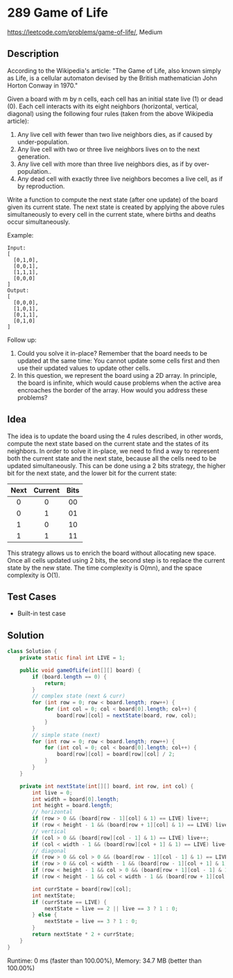 # 289 Game of Life

<https://leetcode.com/problems/game-of-life/>, Medium

## Description

According to the Wikipedia's article: "The Game of Life, also known simply as
Life, is a cellular automaton devised by the British mathematician John Horton
Conway in 1970."

Given a board with m by n cells, each cell has an initial state live (1) or
dead (0). Each cell interacts with its eight neighbors (horizontal, vertical,
diagonal) using the following four rules (taken from the above Wikipedia
article):

1. Any live cell with fewer than two live neighbors dies, as if caused by under-population.
2. Any live cell with two or three live neighbors lives on to the next generation.
3. Any live cell with more than three live neighbors dies, as if by over-population..
4. Any dead cell with exactly three live neighbors becomes a live cell, as if by reproduction.

Write a function to compute the next state (after one update) of the board
given its current state. The next state is created by applying the above rules
simultaneously to every cell in the current state, where births and deaths
occur simultaneously.

Example:

```
Input:
[
  [0,1,0],
  [0,0,1],
  [1,1,1],
  [0,0,0]
]
Output:
[
  [0,0,0],
  [1,0,1],
  [0,1,1],
  [0,1,0]
]
```

Follow up:

1. Could you solve it in-place? Remember that the board needs to be updated at
   the same time: You cannot update some cells first and then use their updated
   values to update other cells.
2. In this question, we represent the board using a 2D array. In principle, the
   board is infinite, which would cause problems when the active area
   encroaches the border of the array. How would you address these problems?

## Idea

The idea is to update the board using the 4 rules described, in other words,
compute the next state based on the current state and the states of its
neighbors. In order to solve it in-place, we need to find a way to represent
both the current state and the next state, because all the cells need to be
updated simultaneously. This can be done using a 2 bits strategy, the higher bit
for the next state, and the lower bit for the current state:

Next  | Current | Bits
:---: | :-----: | :---:
0     | 0       | 00
0     | 1       | 01
1     | 0       | 10
1     | 1       | 11

This strategy allows us to enrich the board without allocating new space. Once
all cells updated using 2 bits, the second step is to replace the current state
by the new state. The time complexity is O(mn), and the space complexity is
O(1).

## Test Cases

- Built-in test case

## Solution

```java
class Solution {
    private static final int LIVE = 1;

    public void gameOfLife(int[][] board) {
        if (board.length == 0) {
            return;
        }
        // complex state (next & curr)
        for (int row = 0; row < board.length; row++) {
            for (int col = 0; col < board[0].length; col++) {
                board[row][col] = nextState(board, row, col);
            }
        }
        // simple state (next)
        for (int row = 0; row < board.length; row++) {
            for (int col = 0; col < board[0].length; col++) {
                board[row][col] = board[row][col] / 2;
            }
        }
    }

    private int nextState(int[][] board, int row, int col) {
        int live = 0;
        int width = board[0].length;
        int height = board.length;
        // horizontal
        if (row > 0 && (board[row - 1][col] & 1) == LIVE) live++;
        if (row < height - 1 && (board[row + 1][col] & 1) == LIVE) live++;
        // vertical
        if (col > 0 && (board[row][col - 1] & 1) == LIVE) live++;
        if (col < width - 1 && (board[row][col + 1] & 1) == LIVE) live++;
        // diagonal
        if (row > 0 && col > 0 && (board[row - 1][col - 1] & 1) == LIVE) live++;
        if (row > 0 && col < width - 1 && (board[row - 1][col + 1] & 1) == LIVE) live++;
        if (row < height - 1 && col > 0 && (board[row + 1][col - 1] & 1) == LIVE) live++;
        if (row < height - 1 && col < width - 1 && (board[row + 1][col + 1] & 1) == LIVE) live++;

        int currState = board[row][col];
        int nextState;
        if (currState == LIVE) {
            nextState = live == 2 || live == 3 ? 1 : 0;
        } else {
            nextState = live == 3 ? 1 : 0;
        }
        return nextState * 2 + currState;
    }
}
```

Runtime: 0 ms (faster than 100.00%), Memory: 34.7 MB (better than 100.00%)
